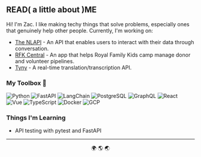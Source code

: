 ## READ( a little about )ME

Hi! I'm Zac. I like making techy things that solve problems, especially ones that genuinely help other people. Currently, I'm working on:

- [The NLAPI](https://nlapi.io) - An API that enables users to interact with their data through conversation.
- [RFK Central](https://github.com/Royal-Family-Kids-Camp-Fargo/RFKCFargo) - An app that helps Royal Family Kids camp manage donor and volunteer pipelines.
- [Tyny](https://github.com/zpaulson001/tyny) - A real-time translation/transcription API.

### My Toolbox 🧰

![Python](https://img.shields.io/badge/-Python-3776AB?style=flat&logo=Python&logoColor=white)
![FastAPI](https://img.shields.io/badge/-FastAPI-009688?style=flat&logo=FastAPI&logoColor=white)
![LangChain](https://img.shields.io/badge/-LangChain-121212?style=flat&logo=LangChain&logoColor=white)
![PostgreSQL](https://img.shields.io/badge/-PostgreSQL-4169E1?style=flat&logo=PostgreSQL&logoColor=white)
![GraphQL](https://img.shields.io/badge/-GraphQL-E10098?style=flat&logo=GraphQL&logoColor=white)
![React](https://img.shields.io/badge/-React-61dbfb?style=flat&logo=react&logoColor=black)
![Vue](https://img.shields.io/badge/-Vue.js-4FC08D?style=flat&logo=vue.js&logoColor=white)
![TypeScript](https://img.shields.io/badge/-TypeScript-3178C6?style=flat&logo=TypeScript&logoColor=white)
![Docker](https://img.shields.io/badge/-Docker-2496ED?style=flat&logo=Docker&logoColor=white)
![GCP](https://img.shields.io/badge/-Google_Cloud-4285F4?style=flat&logo=google-cloud&logoColor=white)

### Things I'm Learning

- API testing with pytest and FastAPI

---
<p align="center">🌍 🌎 🌏</p>
